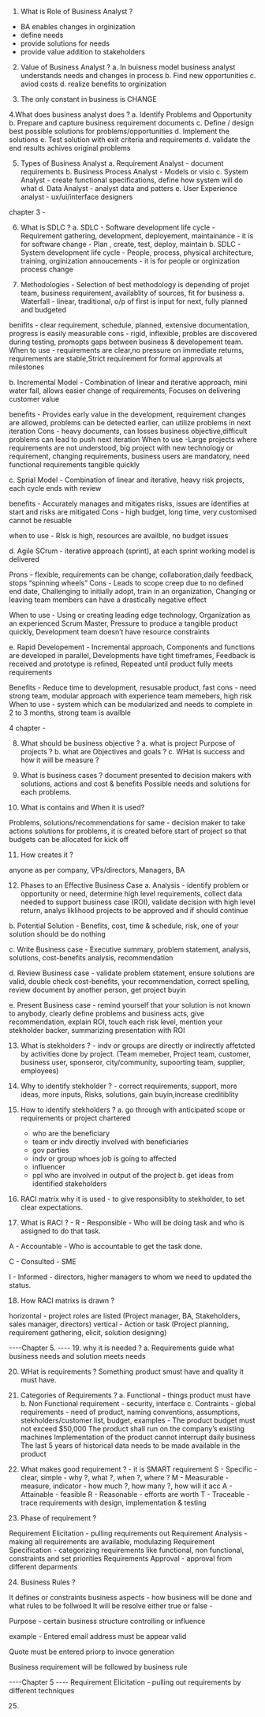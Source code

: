 1. What is Role of Business Analyst ?
 - BA enables changes in orginization
 - define needs
 - provide solutions for needs
 - provide value addition to stakeholders
 
 2. Value of Business Analyst ?
 a. In buisness model business analyst understands needs and changes in process
 b. Find new opportunities
 c. aviod costs
 d. realize benefits to orginization
 
3. The only constant in business is CHANGE
 
 
4.What does business analyst does ?
 a. Identify Problems and Opportunity
 b. Prepare and capture business requirement documents
 c. Define / design best possible solutions for problems/opportunities
 d. Implement the solutions
 e. Test solution with exit criteria and requirements 
 d. validate the end results achives original problems 
 
5. Types of Business Analyst
 a. Requirement Analyst - document requirements
 b. Business Process Analyst - Models or visio
 c. System Analyst - create functional specifications, define how system will do what
 d. Data Analyst - analyst data and patters
 e. User Experience analyst - ux/ui/interface designers
 
chapter 3 -
 
 6. What is SDLC ?
a. SDLC - Software development life cycle - Requirement gathering, development, deployement, maintainance - it is for software change - Plan , create, test, deploy, maintain
b. SDLC - System development life cycle - People, process, physical architecture, training, orginization annoucements - it is for people or orginization process change

7. Methodologies - Selection of best methodology is depending of projet team, business requirement, availablity of sources, fit for business
a. Waterfall - linear, traditional, o/p of first is input for next, fully planned and budgeted

benifits - clear requirement, schedule, planned, extensive documentation, progress is easily measurable
cons - rigid, inflexible, probles are discovered during testing, promopts gaps between business & developement team.
When to use - requirements are clear,no pressure on immediate returns, requirements are stable,Strict requirement for formal approvals at milestones

b. Incremental Model - Combination of linear and iterative approach, mini water fall, allows easier change of requirements, Focuses on delivering customer value 

benefits -  Provides early value in the development, requirement changes are allowed, problems can be detected earlier, can utilize problems in next iteration
Cons - heavy documents, can losses business objective,difficult problems can lead to push next iteration
When to use -Large projects where requirements are not understood, big project with new technology or requirement, changing requirements, business users are mandatory, need functional requirements tangible quickly

c. Sprial Model - Combination of linear and iterative, heavy risk projects, each cycle ends with review

benefits - Accurately manages and mitigates risks, issues are identifies at start and risks are mitigated
Cons - high budget, long time, very customised cannot be resuable

when to use - RIsk is high, resources are availble, no budget issues

d. Agile SCrum - iterative approach (sprint), at each sprint working model is delivered

Prons - flexible, requirements can be change, collaboration,daily feedback, stops “spinning wheels”
Cons - Leads to scope creep due to no defined end date, Challenging to initially adopt, train in an organization, Changing or leaving team members can have a drastically negative effect

When to use - Using or creating leading edge technology, Organization as an experienced Scrum Master, Pressure to produce a tangible product quickly, Development team doesn’t have resource constraints

e. Rapid Developement - Incremental approach, Components and functions are developed in parallel, Developments have tight timeframes, Feedback is received and prototype is refined, Repeated until product fully meets requirements

Benefits - Reduce time to development, resusable product, fast
cons - need strong team, modular approach with experience team memebers, high risk
When to use - system which can be modularized and needs to complete in 2 to 3 months, strong team is availble

4 chapter -

8. What should be business objective ?
a. what is project Purpose of projects ?
b. what are Objectives and goals ?
c. WHat is success and how it will be measure ?

9. What is business cases ?
document presented to decision makers with solutions, actions and cost & benefits
Possible needs and solutions for each problems.
 
10. What is contains and When it is used?

Problems, solutions/recommendations for same - decision maker to take actions
solutions for problems, it is created before start of project so that budgets can be allocated for kick off

11. How creates it ?

anyone as per company, VPs/directors, Managers, BA

12. Phases to an Effective Business Case
 a. Analysis - identify problem or opportunity or need, determine high level requirements, collect data needed to support business case (ROI), validate decision with high level return, analys liklihood projects to be approved and if should continue
 
 b. Potential Solution - Benefits, cost, time & schedule, risk, one of your solution should be do nothing

 c. Write Business case - Executive summary, problem statement, analysis, solutions, cost-benefits analysis, recommendation  

 d. Review Business case - validate problem statement, ensure solutions are valid, double check cost-benefits, your recommendation, correct spelling, review document by another person, get project buyin

 e. Present Business case - remind yourself that your solution is not known to anybody, clearly define problems and business acts, give recommendation, explain ROI, touch each risk level, mention your stekholder backer, summarizing presentation with ROI
 
13. What is stekholders ? - indv or groups are directly or indirectly affetcted by activities done by project. (Team memeber, Project team, customer, business user, sponseror, city/community, supoorting team, supplier, employees)

14. Why to identify stekholder ? - correct requirements, support, more ideas, more inputs, Risks, solutions, gain buyin,increase creditiblity

15. How to identify stekholders ?
 a. go through with anticipated scope or requirements or project chartered
     - who are the beneficiary
	 - team or indv directly involved with beneficiaries
	 - gov parties
	 - indv or group whoes job is going to affected
	 - influencer
	 - ppl who are involved in output of the project
 b. get ideas from identified stakeholders
 
16. RACI matrix why it is used - to give responsiblity to stekholder, to set clear expectations.

17. What is RACI ? - 
R - Responsible - Who will be doing task and who is assigned to do that task.

A - Accountable - Who is accountable to get the task done.

C - Consulted - SME

I - Informed - directors, higher managers to whom we need to updated the status.

18. How RACI matrixs is drawn ?

horizontal - project roles are listed (Project manager, BA, Stakeholders, sales manager, directors)
vertical - Action or task (Project planning, requirement gathering, elicit, solution designing)



----Chapter 5. ----
19. why it is needed ?
a. Requirements guide what business needs and solution meets needs

20.  WHat is requirements ?
Something product smust have and quality it must have.

21. Categories of Requirements ?
a. Functional - things product must have
b. Non Functional requirement - security, interface
c. Contraints - global requirements - need of product, naming conventions, assumptions, stekholders/customer list, budget, 
examples - 
The product budget must not exceed $50,000
The product shall run on the company’s existing machines
Implementation of the product cannot interrupt daily business
The last 5 years of historical data needs to be made available in the product

22. What makes good requirement ? - it is SMART requirement
S - Specific - clear, simple - why ?, what ?, when ?, where ?
M - Measurable - measure, indicator - how much ?, how many ?, how will it acc
A - Attainable - feasible
R - Reasonable - efforts are worth
T - Traceable - trace  requirements with design, implementation & testing

23. Phase of requirement ?

Requirement Elicitation - pulling requirements out
Requirement Analysis - making all requirements are available, modulazing
Requirement Specification - categorizing requirements like functional, non functional, constraints and set priorities
Requirements Approval - approval from different deparments

24. Business Rules ?

It defines or constraints business aspects - how business will be done and what rules to be follwoed
It will be resolve either true or false - 

Purpose - certain business structure controlling or influence 

example - Entered email address must be appear valid

Quote must be entered priorp to invoce generation

Business requirement will be followed by business rule

----Chapter 5 ---- Requirement Elicitation - pulling out requirements by different techniques

25.  


